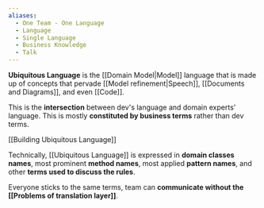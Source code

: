 ```yaml
---
aliases:
  - One Team - One Language
  - Language
  - Single Language
  - Business Knowledge
  - Talk
---
```

**Ubiquitous Language** is the [[Domain Model|Model]] language that is made up of concepts that pervade [[Model refinement|Speech]], [[Documents and Diagrams]], and even [[Code]].

This is the **intersection** between dev's language and domain experts' language. This is mostly **constituted by business terms** rather than dev terms.

[[Building Ubiquitous Language]]

Technically, [[Ubiquitous Language]] is expressed in **domain classes names**, most prominent **method names**, most applied **pattern names**, and other **terms used to discuss the rules**.

Everyone sticks to the same terms, team can **communicate without the [[Problems of translation layer]]**.
